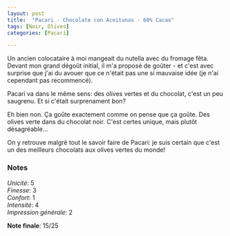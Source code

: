 ```yaml
---
layout: post
title:  "Pacari - Chocolate con Aceitunas - 60% Cacao"
tags: [Noir, Olives] 
categories: [Pacari]

---
```


Un ancien colocataire à moi mangeait du nutella avec du fromage fêta. Devant mon grand dégoût initial, il m'a proposé de goûter - et c'est avec surprise que j'ai du avouer que ce n'était pas une si mauvaise idée (je n'ai cependant pas recommencé).

Pacari va dans le même sens: des olives vertes et du chocolat, c'est un peu saugrenu. Et si c'était surprenament bon?

Eh bien non. Ça goûte exactement comme on pense que ça goûte. Des olives verte dans du chocolat noir. C'est certes unique, mais plutôt désagréable...

On y retrouve malgré tout le savoir faire de Pacari: je suis certain que c'est un des meilleurs chocolats aux olives vertes du monde!

### Notes

_Unicité_: 5  
_Finesse_: 3  
_Confort_: 1  
_Intensité_: 4  
_Impression générale_: 2

**Note finale**: 15/25